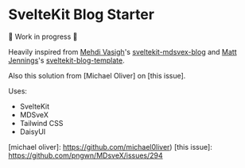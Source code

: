 # SvelteKit Blog Starter

🚧 Work in progress 🚧

Heavily inspired from [Mehdi Vasigh]'s [sveltekit-mdsvex-blog] and
[Matt Jennings]'s [sveltekit-blog-template].

Also this solution from [Michael Oliver] on [this issue].

Uses:

- SvelteKit
- MDSveX
- Tailwind CSS
- DaisyUI

<!-- Links -->

[mehdi vasigh]: https://github.com/mvasigh
[sveltekit-mdsvex-blog]:
  https://github.com/mvasigh/sveltekit-mdsvex-blog
[matt jennings]: https://github.com/mattjennings
[sveltekit-blog-template]:
  https://github.com/mattjennings/sveltekit-blog-template
[michael oliver]: https://github.com/michael0liver)
[this issue]: https://github.com/pngwn/MDsveX/issues/294
